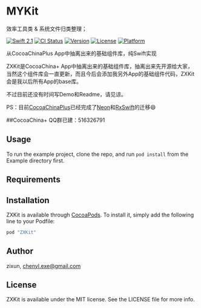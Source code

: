 # MYKit
效率工具类 &amp; 系统文件归类整理；

[![Swift 2.1](https://img.shields.io/badge/Swift-2.1-orange.svg?style=flat)](https://developer.apple.com/swift/)
[![CI Status](http://img.shields.io/travis/chenyilongyellow/ZXKit.svg?style=flat)](https://travis-ci.org/chenyilongyellow/ZXKit)
[![Version](https://img.shields.io/cocoapods/v/ZXKit.svg?style=flat)](http://cocoapods.org/pods/MYKit)
[![License](https://img.shields.io/cocoapods/l/ZXKit.svg?style=flat)](http://cocoapods.org/pods/MYKit)
[![Platform](https://img.shields.io/cocoapods/p/ZXKit.svg?style=flat)](http://cocoapods.org/pods/MYKit)


从CocoaChinaPlus App中抽离出来的基础组件库，纯Swift实现

ZXKit是CocoaChina+ App中抽离出来的基础组件库，抽离出来先开源给大家，当然这个组件库会一直更新，而且今后会添加我另外App的基础组件代码，ZXKit会是我以后所有App的base库。

不过目前还没有时间写Demo和Readme，请见谅。

PS：目前[CocoaChinaPlus](https://github.com/zixun/CocoaChinaPlus)已经完成了[Neon](https://github.com/mamaral/Neon)和[RxSwift](https://github.com/ReactiveX/RxSwift)的迁移😄

##CocoaChina+ QQ群已建：516326791

## Usage

To run the example project, clone the repo, and run `pod install` from the Example directory first.

## Requirements

## Installation

ZXKit is available through [CocoaPods](http://cocoapods.org). To install
it, simply add the following line to your Podfile:

```ruby
pod "ZXKit"
```

## Author

zixun, chenyl.exe@gmail.com

## License

ZXKit is available under the MIT license. See the LICENSE file for more info.
